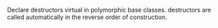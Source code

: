 Declare destructors virtual in polymorphic base classes.
destructors are called automatically in the reverse order of construction.